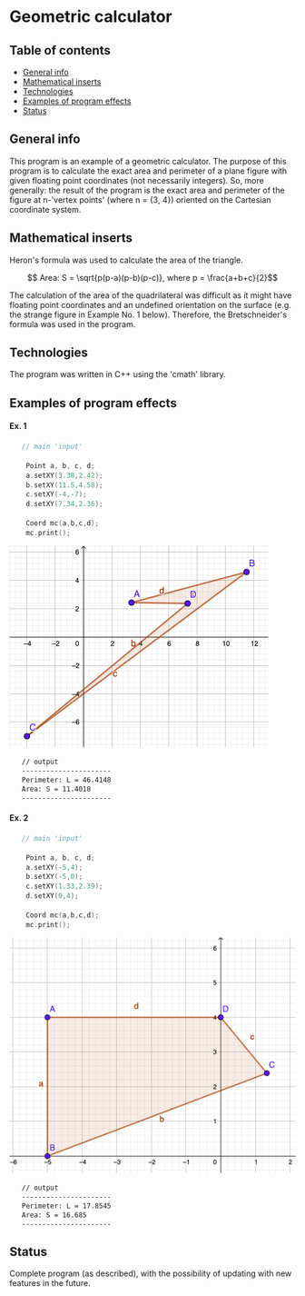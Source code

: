# Geometric calculator

## Table of contents
* [General info](#general-info)
* [Mathematical inserts](#mathematical-inserts)
* [Technologies](#technologies)
* [Examples of program effects](#examples-of-program-effects)
* [Status](#status)

## General info
This program is an example of a geometric calculator. 
The purpose of this program is to calculate the exact area and perimeter of a plane figure with given floating point coordinates (not necessarily integers). 
So, more generally: the result of the program is the exact area and perimeter of the figure at n-'vertex points' (where n = {3, 4}) oriented on the Cartesian coordinate system.

## Mathematical inserts
Heron's formula was used to calculate the area of the triangle.
```math
   Area: S = \sqrt{p(p-a)(p-b)(p-c)},
   where p = \frac{a+b+c}{2}
```

The calculation of the area of the quadrilateral was difficult as it might have floating point coordinates and an undefined orientation on the surface (e.g. the strange figure in Example No. 1 below).
Therefore, the Bretschneider's formula was used in the program.

## Technologies
The program was written in C++ using the 'cmath' library.

## Examples of program effects

#### Ex. 1
```cpp
   // main 'input'
   
    Point a, b, c, d;
    a.setXY(3.38,2.42);
    b.setXY(11.5,4.58);
    c.setXY(-4,-7);
    d.setXY(7.34,2.36);

    Coord mc(a,b,c,d);
    mc.print();
```
![ex1](examples/ex1.png)
```meanwhile
   // output
   ----------------------
   Perimeter: L = 46.4148
   Area: S = 11.4018
   ----------------------
```
#### Ex. 2
```cpp
   // main 'input'
   
    Point a, b, c, d;
    a.setXY(-5,4);
    b.setXY(-5,0);
    c.setXY(1.33,2.39);
    d.setXY(0,4);

    Coord mc(a,b,c,d);
    mc.print();
```
![ex2](examples/ex2.png)
```meanwhile
   // output
   ----------------------
   Perimeter: L = 17.8545
   Area: S = 16.685
   ----------------------
```

## Status
Complete program (as described), with the possibility of updating with new features in the future.
